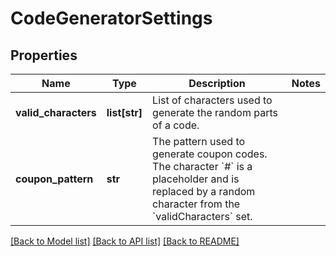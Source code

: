 # CodeGeneratorSettings

## Properties
Name | Type | Description | Notes
------------ | ------------- | ------------- | -------------
**valid_characters** | **list[str]** | List of characters used to generate the random parts of a code.  | 
**coupon_pattern** | **str** | The pattern used to generate coupon codes. The character &#x60;#&#x60; is a placeholder and is replaced by a random character from the &#x60;validCharacters&#x60; set.  | 

[[Back to Model list]](../README.md#documentation-for-models) [[Back to API list]](../README.md#documentation-for-api-endpoints) [[Back to README]](../README.md)


